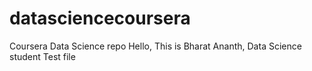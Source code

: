 # datasciencecoursera
Coursera Data Science repo
Hello, This is Bharat Ananth, Data Science student
Test file
